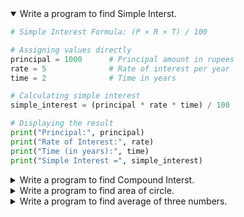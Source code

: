 <details open>
<summary>Write a program to find Simple Interst.</summary>
<p>

```python
# Simple Interest Formula: (P × R × T) / 100

# Assigning values directly
principal = 1000      # Principal amount in rupees
rate = 5              # Rate of interest per year
time = 2              # Time in years

# Calculating simple interest
simple_interest = (principal * rate * time) / 100

# Displaying the result
print("Principal:", principal)
print("Rate of Interest:", rate)
print("Time (in years):", time)
print("Simple Interest =", simple_interest)

```

</p>
</details> 

<details>
<summary open> Write a program to find Compound Interst.</summary>
<p>

```python
# Compound Interest Calculator

principal = 5000        # Principal amount (P)
rate = 5                # Annual interest rate in percent
time = 3                # Time in years (T)
n = 4                   # Number of times interest is compounded per year (n)

# Convert rate to decimal
rate = rate / 100

# Calculate amount
amount = principal * (1 + rate / n) ** (n * time)

# Calculate compound interest
compound_interest = amount - principal

# Display results
print("Principal (P):", principal)
print("Rate of Interest (%):", rate * 100)
print("Time (years):", time)
print("Compounded:", n, "times/year")
print("Total Amount (A):", round(amount, 2))
print("Compound Interest:", round(compound_interest, 2))

```
</p>
</details> 


<details>
<summary open> Write a program to find area of circle.</summary>
<p>

```python

radius = 7  # Radius of the circle

# Use value of pi
pi = 3.14159

# Calculate area
area = pi * radius * radius

# Display result
print("Radius of the circle:", radius)
print("Area of the circle:", round(area, 2))


```
</p>
</details> 


<details>
<summary open> Write a program to find average of three numbers.</summary>
<p>

```python
num1 = 10
num2 = 20
num3 = 30

total = num1 + num2 + num3
average = total / 3

print("First number:", num1)
print("Second number:", num2)
print("Third number:", num3)
print("Average of three numbers:", average)
```
</p>
</details> 


